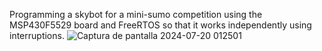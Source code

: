 Programming a skybot for a mini-sumo competition using the MSP430F5529 board and FreeRTOS so that it works independently using interruptions.
![Captura de pantalla 2024-07-20 012501](https://github.com/user-attachments/assets/bd58a48a-37d4-429e-8e1b-ad142ec0d552)
